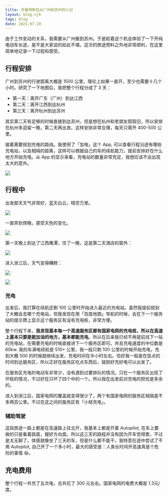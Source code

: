 ```yaml
---
title: 开着特斯拉从广州到苏州的小记
layout: blog.njk
tags: blog
date: 2021-07-20
---
```


由于工作变动的关系，我需要从广州搬到苏州。于是趁着这个机会体验了一下开纯电动车长途，是不是大家说的如此不堪。这次的旅途预料之外地非常顺利，在这里简单地记录一下过程和感受。

## 行程安排

广州到苏州的行驶距离大概是 1500 公里，理论上如果一直开，至少也需要十几个小时。研究了一下地图后，我把整个行程分成了 3 天：

- 第一天：离开广东（广州）到达江西
- 第二天：离开江西到达杭州
- 第三天：离开杭州到达苏州

其实第二天有足够的时候直接到达苏州，但是想在杭州和老朋友叙叙旧，所以安排在杭州多逗留一晚，第二天再出发。这样安排非常合理，每天只需开 400-500 公里。

接着需要规划充电的路线。我使用了「加电」这个 App, 可以查看行程沿途有哪些充电站，以及相隔的距离，这样可以根据自己的车的续航能力，提前安排好在什么地方开始充电。从 App 的显示来看，充电站的数量非常充足，我想应该不会出现太大的意外。

![](https://gbstatic.djyde.com/uPic/DZxGYl.png?x-oss-process=style/80)


## 行程中

出发那天天气非常好，蓝天白云，晴空万里。

![](https://gbstatic.djyde.com/uPic/L9GSEf.jpg?x-oss-process=style/80)

一直弄到傍晚，感受天色的变化。

![](https://gbstatic.djyde.com/uPic/7XwvOP.JPG?x-oss-process=style/80)

第一天晚上到达了江西鹰潭，住了一晚，这是第二天酒店的窗外：

![](https://gbstatic.djyde.com/uPic/VdCbfN.jpg?x-oss-process=style/80)

进入浙江后，天气变得糟糕：

![](https://gbstatic.djyde.com/uPic/qEzIAW.jpg?x-oss-process=style/80)

![](https://gbstatic.djyde.com/uPic/ayYXFU.jpg?x-oss-process=style/80)

### 充电

出发后，我打算在续航还剩 100 公里时开始进入最近的充电站。虽然我提前规划了大概会去哪个充电站，但我发现在用「百度地图」导航的时候，会在下一个服务站的提示牌上显示这个服务区有没有充电桩，非常方便。

整个行程下来，**我发现基本每一个高速服务区都有国家电网的充电桩，所以在高速上基本只要是能加油的地方，基本都能充电**。所以在后来我已经不再提前找下一站的充电站，在需要充电的时候直接进下一个服务区即可。并且充电速度的中位数是 60kw. 我的车满电续航是 510+ 公里，我一般只剩 100 公里的时候开始充电，充到大概 500 的时候就继续出发，充电时间在半小时左右。恰好我一般是在饭点的时间到达服务区，所以正好在服务区吃点东西后，就刚好充好电可以出发了。

在服务区充电的电动车非常少，没有遇到过要排队的情况。只在一个服务区出现了坏桩的情况，不过好在只坏了四个中的一个。所以我在出发前对充电的担忧是多余的。

进入到浙江后，国家电网的覆盖就变得很少了，两个有国家电网的服务区相隔差不多两百公里。不过在这之间的服务区有「小桔充电」。

### 辅助驾驶

这段旅途一路上都是在高速路上往北开，我基本上都是开着 Autopilot, 在车上要做的只是看着路面，握好方向盘。所以这三天的路程并没有因为开车觉得累，不过是太无聊了。体感就像坐了三天的车，但是什么都不能干。我特意在途中尝试了不用 Autopilot, 自己开了一个多小时，最大的感受是：人类长时间开高速真是个危险的事情 😆。

## 充电费用

整个行程一共充了五次电，总共花了 300 元左右。国家电网的电费大概是 1.3元/度。
